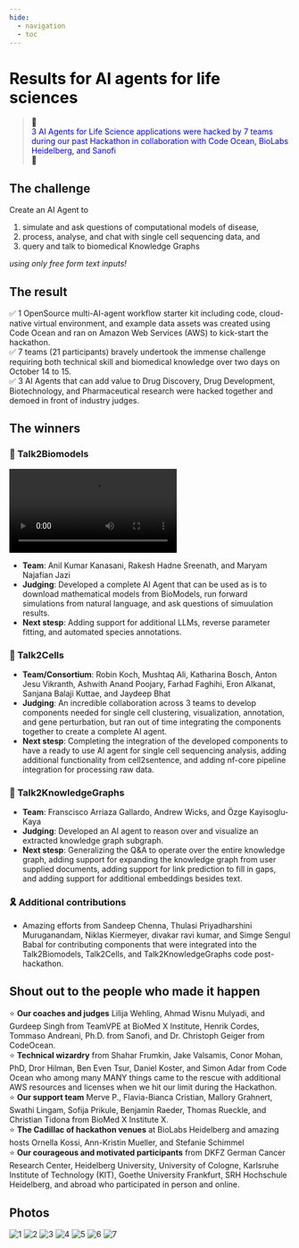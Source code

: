 ```yaml
---
hide:
  - navigation
  - toc
---
```


# <font color=black>Results for AI agents for life sciences</font>

> <font color=black>🎉</font><br>
> <font color=blue>3 AI Agents for Life Science applications were hacked by 7 teams during our past Hackathon in collaboration with Code Ocean, BioLabs Heidelberg, and Sanofi</font><br>
> <font color=black>🎉</font><br>

## The challenge
Create an AI Agent to

1. simulate and ask questions of computational models of disease, 
2. process, analyse, and chat with single cell sequencing data, and 
3. query and talk to biomedical Knowledge Graphs

*using only free form text inputs!*

## The result
✅ 1 OpenSource multi-AI-agent workflow starter kit including code, cloud-native virtual environment, and example data assets was created using Code Ocean and ran on Amazon Web Services (AWS) to kick-start the hackathon. <br>
✅ 7 teams (21 participants) bravely undertook the immense challenge requiring both technical skill and biomedical knowledge over two days on October 14 to 15.<br>
✅ 3 AI Agents that can add value to Drug Discovery, Drug Development, Biotechnology, and Pharmaceutical research were hacked together and demoed in front of industry judges.<br>

## The winners
### 🥇 Talk2Biomodels
<video controls>
  <source src="../assets/talk2biomodels_demo.webm" type="video/webm">
</video>

- **Team**: Anil Kumar Kanasani, Rakesh Hadne Sreenath, and Maryam Najafian Jazi
- **Judging**: Developed a complete AI Agent that can be used as is to download mathematical models from BioModels, run forward simulations from natural language, and ask questions of simuulation results.
- **Next stesp**: Adding support for additional LLMs, reverse parameter fitting, and automated species annotations.

### 🥈 Talk2Cells
- **Team/Consortium**: Robin Koch, Mushtaq Ali, Katharina Bosch, Anton Jesu Vikranth, Ashwith Anand Poojary, Farhad Faghihi, Eron Alkanat, Sanjana Balaji Kuttae, and Jaydeep Bhat 
- **Judging**: An incredible collaboration across 3 teams to develop components needed for single cell clustering, visualization, annotation, and gene perturbation, but ran out of time integrating the components together to create a complete AI agent. 
- **Next stesp**: Completing the integration of the developed components to have a ready to use AI agent for single cell sequencing analysis, adding additional functionality from cell2sentence, and adding nf-core pipeline integration for processing raw data.

### 🥉 Talk2KnowledgeGraphs
- **Team**: Franscisco Arriaza Gallardo, Andrew Wicks, and Özge Kayisoglu-Kaya
- **Judging**: Developed an AI agent to reason over and visualize an extracted knowledge graph subgraph.
- **Next stesp**: Generalizing the Q&A to operate over the entire knowledge graph, adding support for expanding the knowledge graph from user supplied documents, adding support for link prediction to fill in gaps, and adding support for additional embeddings besides text.

### 🎗️ Additional contributions
- Amazing efforts from Sandeep Chenna, Thulasi Priyadharshini Muruganandam, Niklas Kiermeyer, divakar ravi kumar, and Simge Sengul Babal for contributing components that were integrated into the Talk2Biomodels, Talk2Cells, and Talk2KnowledgeGraphs code post-hackathon.

## Shout out to the people who made it happen
⭐ **Our coaches and judges** Lilija Wehling, Ahmad Wisnu Mulyadi, and Gurdeep Singh from TeamVPE at BioMed X Institute, Henrik Cordes, Tommaso Andreani, Ph.D. from Sanofi, and Dr. Christoph Geiger from CodeOcean.<br>
⭐ **Technical wizardry** from Shahar Frumkin, Jake Valsamis, Conor Mohan, PhD, Dror Hilman, Ben Even Tsur, Daniel Koster, and Simon Adar from Code Ocean who among many MANY things came to the rescue with additional AWS resources and licenses when we hit our limit during the Hackathon. <br>
⭐ **Our support team** Merve P., Flavia-Bianca Cristian, Mallory Grahnert, Swathi Lingam, Sofija Prikule, Benjamin Raeder, Thomas Rueckle, and Christian Tidona from BioMed X Institute X.<br>
⭐ **The Cadillac of hackathon venues** at BioLabs Heidelberg and amazing hosts Ornella Kossi, Ann-Kristin Mueller, and Stefanie Schimmel<br>
⭐ **Our courageous and motivated participants** from DKFZ German Cancer Research Center, Heidelberg University, University of Cologne, Karlsruhe Institute of Technology (KIT), Goethe University Frankfurt, SRH Hochschule Heidelberg, and abroad who participated in person and online.<br>

## Photos
![1](./assets/20241014_115346.jpg)
![2](./assets/20241014_115413.jpg)
![3](./assets/20241015_095621.jpg)
![4](./assets/20241015_095702.jpg)
![5](./assets/20241015_101008.jpg)
![6](./assets/20241015_122739.jpg)
![7](./assets/20241015_155550.jpg)